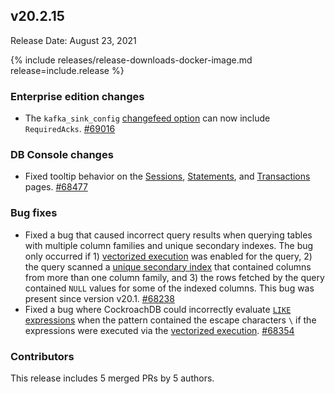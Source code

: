 ## v20.2.15

Release Date: August 23, 2021

{% include releases/release-downloads-docker-image.md release=include.release %}

<h3 id="v20-2-15-enterprise-edition-changes">Enterprise edition changes</h3>

- The `kafka_sink_config` [changefeed option](../v20.2/create-changefeed.html) can now include `RequiredAcks`. [#69016][#69016]

<h3 id="v20-2-15-db-console-changes">DB Console changes</h3>

- Fixed tooltip behavior on the [Sessions](../v20.2/ui-sessions-page.html), [Statements](../v20.2/ui-statements-page.html), and [Transactions](../v20.2/ui-transactions-page.html) pages. [#68477][#68477]

<h3 id="v20-2-15-bug-fixes">Bug fixes</h3>

- Fixed a bug that caused incorrect query results when querying tables with multiple column families and unique secondary indexes. The bug only occurred if 1) [vectorized execution](../v20.2/vectorized-execution.html) was enabled for the query, 2) the query scanned a [unique secondary index](../v20.2/indexes.html) that contained columns from more than one column family, and 3) the rows fetched by the query contained `NULL` values for some of the indexed columns. This bug was present since version v20.1. [#68238][#68238]
- Fixed a bug where CockroachDB could incorrectly evaluate [`LIKE` expressions](../v20.2/scalar-expressions.html#string-pattern-matching) when the pattern contained the escape characters `\` if the expressions were executed via the [vectorized execution](../v20.2/vectorized-execution.html). [#68354][#68354]


<h3 id="v20-2-15-contributors">Contributors</h3>

This release includes 5 merged PRs by 5 authors.

[#68238]: https://github.com/cockroachdb/cockroach/pull/68238
[#68354]: https://github.com/cockroachdb/cockroach/pull/68354
[#68477]: https://github.com/cockroachdb/cockroach/pull/68477
[#69016]: https://github.com/cockroachdb/cockroach/pull/69016
